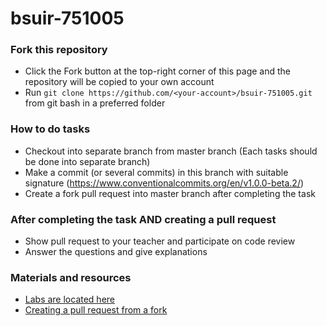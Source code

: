 # bsuir-751005

### Fork this repository
* Click the Fork button at the top-right corner of this page and the repository will be copied to your own account
* Run `git clone https://github.com/<your-account>/bsuir-751005.git` from git bash in a preferred folder

### How to do tasks
* Checkout into separate branch from master branch (Each tasks should be done into separate branch)
* Make a commit (or several commits) in this branch with suitable signature (https://www.conventionalcommits.org/en/v1.0.0-beta.2/)
* Create a fork pull request into master branch after completing the task

### After completing the task AND creating a pull request
* Show pull request to your teacher and participate on code review
* Answer the questions and give explanations

### Materials and resources
* [Labs are located here](https://drive.google.com/drive/folders/1JK_D8e9rPVdysKW2-_SmxNN40WG68_QC)
* [Creating a pull request from a fork](https://help.github.com/articles/creating-a-pull-request-from-a-fork/)
